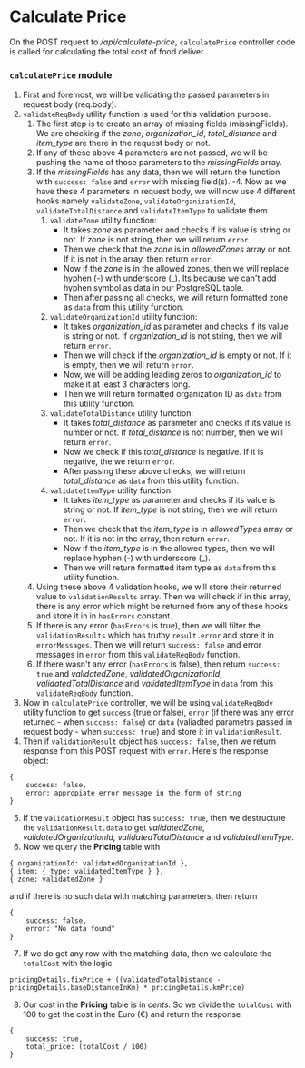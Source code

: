 # Calculate Price

On the POST request to _/api/calculate-price_, `calculatePrice` controller code is called for calculating the total cost of food deliver.

### `calculatePrice` module
1. First and foremost, we will be validating the passed parameters in request body (req.body).
2. `validateReqBody` utility function is used for this validation purpose.
    1. The first step is to create an array of missing fields (missingFields). We are checking if the *zone*, *organization_id*, *total_distance* and *item_type* are there in the request body or not.
    2. If any of these above 4 parameters are not passed, we will be pushing the name of those parameters to the *missingFields* array.
    3. If the *missingFields* has any data, then we will return the function with `success: false` and `error` with missing field(s).
    -4. Now as we have these 4 parameters in request body, we will now use 4 different hooks namely `validateZone`, `validateOrganizationId`, `validateTotalDistance` and `validateItemType` to validate them.
        1. `validateZone` utility function: 
            - It takes *zone* as parameter and checks if its value is string or not. If *zone* is not string, then we will return `error`.
            - Then we check that the *zone* is in *allowedZones* array or not. If it is not in the array, then return `error`.
            - Now if the *zone* is in the allowed zones, then we will replace hyphen (-) with underscore (_). Its because we can't add hyphen symbol as data in our PostgreSQL table.
            - Then after passing all checks, we will return formatted zone as `data` from this utility function.
        2. `validateOrganizationId` utility function:
            - It takes *organization_id* as parameter and checks if its value is string or not. If *organization_id* is not string, then we will return `error`.
            - Then we will check if the *organization_id* is empty or not. If it is empty, then we will return `error`.
            - Now, we will be adding leading zeros to *organization_id* to make it at least 3 characters long.
            - Then we will return formatted organization ID as `data` from this utility function.
        3. `validateTotalDistance` utility function:
            - It takes *total_distance* as parameter and checks if its value is number or not. If *total_distance* is not number, then we will return `error`.
            - Now we check if this *total_distance* is negative. If it is negative, the we return `error`.
            - After passing these above checks, we will return *total_distance* as `data` from this utility function.
        4. `validateItemType` utility function:
            - It takes *item_type* as parameter and checks if its value is string or not. If *item_type* is not string, then we will return `error`.
            - Then we check that the *item_type* is in *allowedTypes* array or not. If it is not in the array, then return `error`.
            - Now if the *item_type* is in the allowed types, then we will replace hyphen (-) with underscore (_).
            - Then we will return formatted item type as `data` from this utility function.
    5. Using these above 4 validation hooks, we will store their returned value to `validationResults` array. Then we will check if in this array, there is any error which might be returned from any of these hooks and store it in in `hasErrors` constant.
    6. If there is any error (`hasErrors` is true), then we will filter the `validationResults` which has truthy `result.error` and store it in `errorMessages`. Then we will return `success: false` and error messages in `error` from this `validateReqBody` function.
    7. If there wasn't any error (`hasErrors` is false), then return `success: true` and *validatedZone*, *validatedOrganizationId*, *validatedTotalDistance* and *validatedItemType* in `data` from this `validateReqBody` function.
3. Now in `calculatePrice` controller, we will be using `validateReqBody` utility function to get `success` (true or false), `error` (if there was any error returned - when `success: false`) or `data` (valiadted parametrs passed in request body - when `success: true`) and store it in `validationResult`.
4. Then if `validationResult` object has `success: false`, then we return response from this POST request with `error`. Here's the response object:
```
{
    success: false,
    error: appropiate error message in the form of string
}
```
5. If the `validationResult` object has `success: true`, then we destructure the `validationResult.data` to get *validatedZone*, *validatedOrganizationId*, *validatedTotalDistance* and *validatedItemType*.
6. Now we query the **Pricing** table with 
```
{ organizationId: validatedOrganizationId },
{ item: { type: validatedItemType } },
{ zone: validatedZone }
```
and if there is no such data with matching parameters, then return 
```
{
    success: false,
    error: "No data found"
}
```
7. If we do get any row with the matching data, then we calculate the `totalCost` with the logic 
```
pricingDetails.fixPrice + ((validatedTotalDistance - pricingDetails.baseDistanceInKm) * pricingDetails.kmPrice)
```
8. Our cost in the **Pricing** table is in *cents*. So we divide the `totalCost` with 100 to get the cost in the Euro (€) and return the response
```
{ 
    success: true, 
    total_price: (totalCost / 100) 
}
```